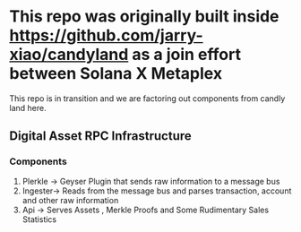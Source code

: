 # This repo was originally built inside https://github.com/jarry-xiao/candyland as a join effort between Solana X Metaplex
This repo is in transition and we are factoring out components from candly land here.


## Digital Asset RPC Infrastructure

### Components
1. Plerkle -> Geyser Plugin that sends raw information to a message bus
2. Ingester-> Reads from the message bus and parses transaction, account and other raw information
3. Api -> Serves Assets , Merkle Proofs and Some Rudimentary Sales Statistics

